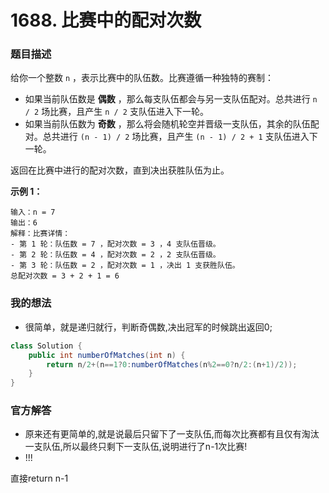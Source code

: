 # 1688. 比赛中的配对次数

### 题目描述

给你一个整数 `n` ，表示比赛中的队伍数。比赛遵循一种独特的赛制：

- 如果当前队伍数是 **偶数** ，那么每支队伍都会与另一支队伍配对。总共进行 `n / 2` 场比赛，且产生 `n / 2` 支队伍进入下一轮。
- 如果当前队伍数为 **奇数** ，那么将会随机轮空并晋级一支队伍，其余的队伍配对。总共进行 `(n - 1) / 2` 场比赛，且产生 `(n - 1) / 2 + 1` 支队伍进入下一轮。

返回在比赛中进行的配对次数，直到决出获胜队伍为止。

**示例 1：**

```
输入：n = 7
输出：6
解释：比赛详情：
- 第 1 轮：队伍数 = 7 ，配对次数 = 3 ，4 支队伍晋级。
- 第 2 轮：队伍数 = 4 ，配对次数 = 2 ，2 支队伍晋级。
- 第 3 轮：队伍数 = 2 ，配对次数 = 1 ，决出 1 支获胜队伍。
总配对次数 = 3 + 2 + 1 = 6
```

### 我的想法

- 很简单，就是递归就行，判断奇偶数,决出冠军的时候跳出返回0;

```java
class Solution {
    public int numberOfMatches(int n) {
        return n/2+(n==1?0:numberOfMatches(n%2==0?n/2:(n+1)/2));
    }
}
```

### 官方解答

- 原来还有更简单的,就是说最后只留下了一支队伍,而每次比赛都有且仅有淘汰一支队伍,所以最终只剩下一支队伍,说明进行了n-1次比赛!
- !!!

直接return n-1